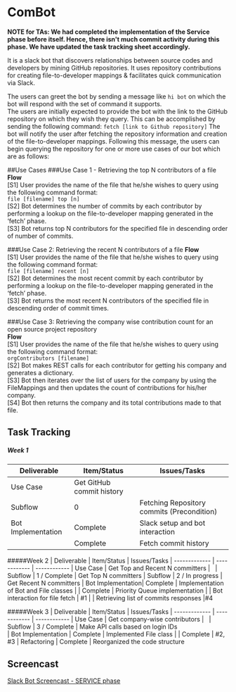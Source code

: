 # ComBot

**NOTE for TAs: We had completed the implementation of the Service phase before itself. Hence, there isn't much commit activity during this phase. We have updated the task tracking sheet accordingly.**

It is a slack bot that discovers relationships between source codes and developers by mining GitHub repositories. It uses repository contributions for creating file-to-developer mappings & facilitates quick communication via Slack.

The users can greet the bot by sending a message like `hi bot` on which the bot will respond with the set of command it supports.   
The users are initially expected to provide the bot with the link to the GitHub repository on which they wish they query. This can be
accomplished by sending the following command:
`fetch [link to Github repository]`
The bot will notify the user after fetching the repository information and creation of the file-to-developer mappings.
Following this message, the users can begin querying the repository for one or more use cases of our bot which are as follows:

##Use Cases
###Use Case 1 - Retrieving the top N contributors of a file  
**Flow**  
[S1] User provides the name of the file that he/she wishes to query using the following  command format:  
`file [filename] top [n]`  
[S2] Bot determines the number of commits by each contributor by performing a lookup on the file-to-developer mapping generated in the ‘fetch’ phase.  
[S3] Bot returns top N contributors for the specified file in descending order of number of commits.  

###Use Case 2: Retrieving the recent N contributors of a file
**Flow**  
[S1] User provides the name of the file that he/she wishes to query using the following  command format:    
`file [filename] recent [n]`  
[S2] Bot determines the most recent commit by each contributor by performing a lookup on the file-to-developer mapping generated in the ‘fetch’ phase.    
[S3] Bot returns the most recent N contributors of the specified file in descending order of commit times.    

###Use Case 3: Retrieving the company wise contribution count for an open source project repository  
**Flow**   
[S1] User provides the name of the file that he/she wishes to query using the following  command format:  
`orgContributors [filename]`  
[S2] Bot makes REST calls for each contributor for getting his company and generates a dictionary.  
[S3] Bot then iterates over the list of users for the company by using the FileMappings and then updates the count of contributions for his/her company.  
[S4] Bot then returns the company and its total contributions made to that file.    

## Task Tracking

##### Week 1

| Deliverable   | Item/Status   |  Issues/Tasks
| ------------- | ------------  |  ------------
| Use Case      | Get GitHub commit history | &nbsp;
| Subflow      | 0            |  Fetching Repository commits (Precondition)
| Bot Implementation| Complete    | Slack setup and bot interaction
|              | Complete    | Fetch commit history

#####Week 2
| Deliverable   | Item/Status   |  Issues/Tasks
| ------------- | ------------  |  ------------
| Use Case      | Get Top and Recent N committers | &nbsp;
| Subflow           | 1 / Complete     |  Get Top N committers
| Subflow           | 2 / In progress |  Get Recent N committers
| Bot Implementation| Complete    | Implementation of Bot and File classes
| | Complete    | Priority Queue implementation
| |  Bot interaction for file fetch | #1
| | Retrieving list of commits responses |#4

#####Week 3
| Deliverable   | Item/Status   |  Issues/Tasks
| ------------- | ------------  |  ------------
| Use Case      | Get company-wise contributors | &nbsp;
| Subflow      | 3 / Complete     | Make API calls based on login IDs   
| Bot Implementation | Complete   | Implemented File class
|  | Complete   | #2, #3
| Refactoring | Complete | Reorganized the code structure

## Screencast
[Slack Bot Screencast - SERVICE phase](https://www.youtube.com/watch?v=QTGtxBDctDI&feature=youtu.be)
